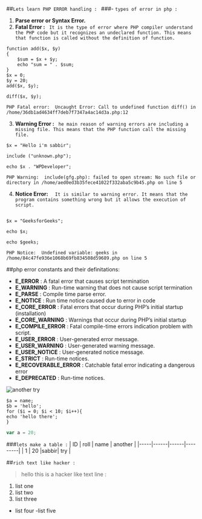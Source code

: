 ##`Lets learn PHP ERROR handling : `
###- `types of error in php :`
1. **Parse error or Syntax Error.**
2. **Fatal Error :**
` It is the type of error where PHP compiler understand the PHP code but it recognizes an undeclared function. This means that function is called without the definition of function.`
```injectablephp
function add($x, $y)
{
    $sum = $x + $y;
    echo "sum = " . $sum;
}
$x = 0;
$y = 20;
add($x, $y);
  
diff($x, $y);
```
`PHP Fatal error:  Uncaught Error:
Call to undefined function diff()
in /home/36db1ad4634ff7deb7f7347a4ac14d3a.php:12`

3. **Warning Error :**
   ` he main reason of warning errors are including a missing file. This means that the PHP function call the missing file.`
```injectablephp
$x = "Hello i'm sabbir";
  
include ("unknown.php");
  
echo $x . "WPDeveloper";
```
`PHP Warning:  include(gfg.php): failed to
open stream: No such file or directory in
/home/aed0ed3b35fece41022f332aba5c9b45.php on line 5`

4. **Notice Error:**
   `  It is similar to warning error. It means that the program contains something wrong but it allows the execution of script.`
```injectablephp
  
$x = "GeeksforGeeks";
  
echo $x;
  
echo $geeks;
```
`PHP Notice:  Undefined variable: geeks in
/home/84c47fe936e1068b69fb834508d59689.php on line 5`


##php error constants and their definitations:
- **E_ERROR** : A fatal error that causes script termination
- **E_WARNING** : Run-time warning that does not cause script termination
- **E_PARSE** : Compile time parse error.
- **E_NOTICE** : Run time notice caused due to error in code
- **E_CORE_ERROR** : Fatal errors that occur during PHP’s initial startup (installation)
- **E_CORE_WARNING** : Warnings that occur during PHP’s initial startup
- **E_COMPILE_ERROR** : Fatal compile-time errors indication problem with script.
- **E_USER_ERROR** : User-generated error message.
- **E_USER_WARNING** : User-generated warning message.
- **E_USER_NOTICE** : User-generated notice message.
- **E_STRICT** : Run-time notices.
- **E_RECOVERABLE_ERROR** : Catchable fatal error indicating a dangerous error
- **E_DEPRECATED** : Run-time notices.















![another try](https://learncodeonline.in/mascot.png)

```injectablephp
$a = name;
$b = 'hello';
for ($i = 0; $i < 10; $i++){
echo 'hello there';
}
```

```javascript
var a = 20;
```

###`lets make a table :`
| ID | roll | name | another |
|-----|------|------|---------|
| 1 | 20 |sabbir| try |

##`rich text like hacker :`

> hello this is a hacker like text line :

1. list one
2. list two
3. list three

- list four
  -list five
